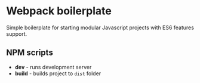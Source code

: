 # Webpack boilerplate
Simple boilerplate for starting modular Javascript projects with ES6 features support.
## NPM scripts
- **dev** - runs development server
- **build** - builds project to `dist` folder
